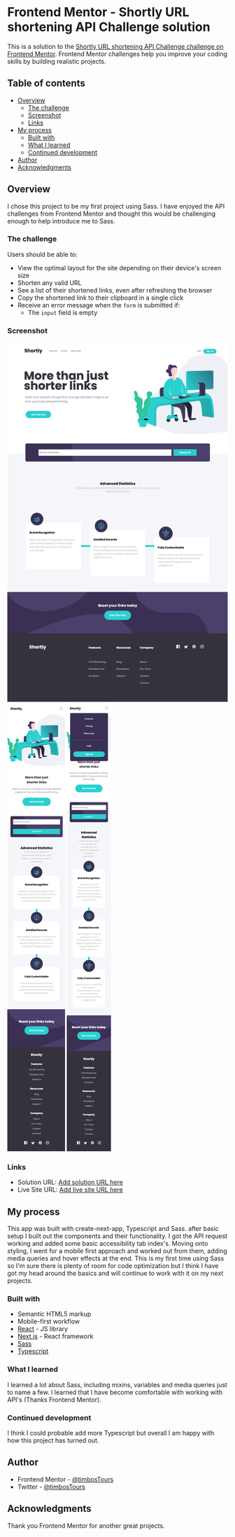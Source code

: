 # Frontend Mentor - Shortly URL shortening API Challenge solution

This is a solution to the [Shortly URL shortening API Challenge challenge on Frontend Mentor](https://www.frontendmentor.io/challenges/url-shortening-api-landing-page-2ce3ob-G). Frontend Mentor challenges help you improve your coding skills by building realistic projects. 

## Table of contents

- [Overview](#overview)
  - [The challenge](#the-challenge)
  - [Screenshot](#screenshot)
  - [Links](#links)
- [My process](#my-process)
  - [Built with](#built-with)
  - [What I learned](#what-i-learned)
  - [Continued development](#continued-development)
- [Author](#author)
- [Acknowledgments](#acknowledgments)


## Overview
I chose this project to be my first project using Sass. I have enjoyed the API challenges from Frontend Mentor and thought this would be challenging enough to help introduce me to Sass. 

### The challenge

Users should be able to:

- View the optimal layout for the site depending on their device's screen size
- Shorten any valid URL
- See a list of their shortened links, even after refreshing the browser
- Copy the shortened link to their clipboard in a single click
- Receive an error message when the `form` is submitted if:
  - The `input` field is empty

### Screenshot

![](./public/images/Screenshot-desktop.png)
![](./public/images/Screenshot-mobile.png)
![](./public/images/Screenshot-mobile-navigation.png)


### Links

- Solution URL: [Add solution URL here](https://github.com/timbosTours/url-shortening-app-frontend-mentor)
- Live Site URL: [Add live site URL here](https://url-shortening-app-tt.netlify.app/)

## My process
This app was built with create-next-app, Typescript and Sass. after basic setup I built out the components and their functionality. I got the API request working and added some basic accessibility tab index's. Moving onto styling, I went for a mobile first approach and worked out from them, adding media queries and hover effects at the end. This is my first time using Sass so I'm sure there is plenty of room for code optimization but I think I have got my head around the basics and will continue to work with it on my next projects. 

### Built with
- Semantic HTML5 markup
- Mobile-first workflow
- [React](https://reactjs.org/) - JS library
- [Next.js](https://nextjs.org/) - React framework
- [Sass](https://sass-lang.com/) 
- [Typescript](https://www.typescriptlang.org/) 


### What I learned

I learned a lot about Sass, including mixins, variables and media queries just to name a few. I learned that I have become comfortable with working with API's (Thanks Frontend Mentor). 

### Continued development

I think I could probable add more Typescript but overall I am happy with how this project has turned out.


## Author

- Frontend Mentor - [@timbosTours](https://www.frontendmentor.io/profile/timbosTours)
- Twitter - [@timbosTours](https://www.twitter.com/timbosTours)


## Acknowledgments

Thank you Frontend Mentor for another great projects.

